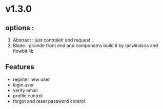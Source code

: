 # v1.3.0 

## options : 
1. Abstract : just controlelr and request ..
2. Blade  :  provide front end and componetns build it by tailwindcss and flowbit lib 

## Features 
- register new user 
- login user
- verify email
- profile control
- forgot  and reset password control
